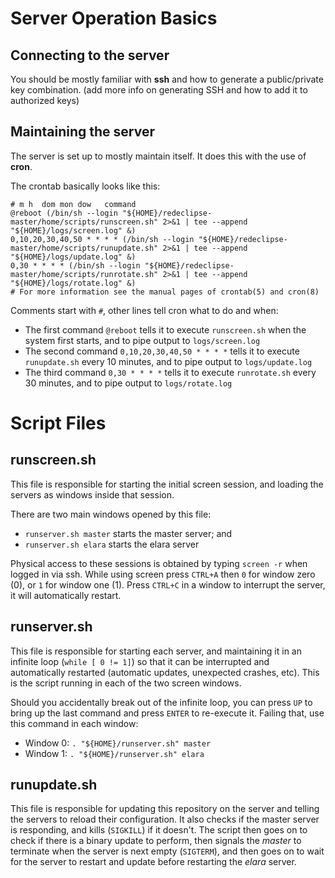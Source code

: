 # Server Operation Basics

## Connecting to the server
You should be mostly familiar with **ssh** and how to generate a public/private key combination. (add more info on generating SSH and how to add it to authorized keys)

## Maintaining the server
The server is set up to mostly maintain itself. It does this with the use of **cron**.

The crontab basically looks like this:
```
# m h  dom mon dow   command
@reboot (/bin/sh --login "${HOME}/redeclipse-master/home/scripts/runscreen.sh" 2>&1 | tee --append "${HOME}/logs/screen.log" &)
0,10,20,30,40,50 * * * * (/bin/sh --login "${HOME}/redeclipse-master/home/scripts/runupdate.sh" 2>&1 | tee --append "${HOME}/logs/update.log" &)
0,30 * * * * (/bin/sh --login "${HOME}/redeclipse-master/home/scripts/runrotate.sh" 2>&1 | tee --append "${HOME}/logs/rotate.log" &)
# For more information see the manual pages of crontab(5) and cron(8)
```

Comments start with `#`, other lines tell cron what to do and when:
* The first command `@reboot` tells it to execute `runscreen.sh` when the system first starts, and to pipe output to `logs/screen.log`
* The second command `0,10,20,30,40,50 * * * *` tells it to execute `runupdate.sh` every 10 minutes, and to pipe output to `logs/update.log`
* The third command `0,30 * * * *` tells it to execute `runrotate.sh` every 30 minutes, and to pipe output to `logs/rotate.log`

# Script Files

## runscreen.sh
This file is responsible for starting the initial screen session, and loading the servers as windows inside that session.

There are two main windows opened by this file:
* `runserver.sh master` starts the master server; and
* `runserver.sh elara` starts the elara server

Physical access to these sessions is obtained by typing `screen -r` when logged in via ssh. While using screen press `CTRL+A` then `0` for window zero (0), or `1` for window one (1). Press `CTRL+C` in a window to interrupt the server, it will automatically restart.

## runserver.sh
This file is responsible for starting each server, and maintaining it in an infinite loop (`while [ 0 != 1]`) so that it can be interrupted and automatically restarted (automatic updates, unexpected crashes, etc). This is the script running in each of the two screen windows.

Should you accidentally break out of the infinite loop, you can press `UP` to bring up the last command and press `ENTER` to re-execute it. Failing that, use this command in each window:
* Window 0: `. "${HOME}/runserver.sh" master`
* Window 1: `. "${HOME}/runserver.sh" elara`

## runupdate.sh
This file is responsible for updating this repository on the server and telling the servers to reload their configuration. It also checks if the master server is responding, and kills (`SIGKILL`) if it doesn't. The script then goes on to check if there is a binary update to perform, then signals the *master* to terminate when the server is next empty (`SIGTERM`), and then goes on to wait for the server to restart and update before restarting the *elara* server.

